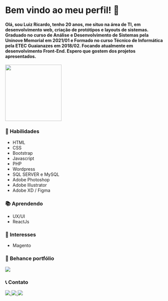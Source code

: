 # Bem vindo ao meu perfil! 👋
#### Olá, sou Luiz Ricardo, tenho 20 anos, me situo na área de TI, em desenvolvimento web, criação de protótipos e layouts de sistemas. Graduado no curso de Análise e Desenvolvimento de Sistemas pela Uninove Memorial em 2021/01 e Formado no curso Técnico de Informática pela ETEC Guaianazes em 2018/02. Focando atualmente em desenvolvimento Front-End. Espero que gostem dos projetos apresentados.

<div>
  <a href="https://github.com/LRiiic">
    <img height="180em" src="https://github-readme-stats.vercel.app/api?username=LRiiic&show_icons=true&theme=light&include_all_commits=false&count_private=true&title_color=ff8324&text_color=cc671b&icon_color=ff8324&border_color=ff8324&bg_color=121212&locale=pt-br&border_radius=8"/>
  </a>
  <!---<img height="180em" src="https://github-readme-stats.vercel.app/api/top-langs/?username=LRiiic"/>--->
</div>

### 🎯 __Habilidades__
- HTML
- CSS
- Bootstrap
- Javascript
- PHP
- Wordpress
- SQL SERVER e MySQL
- Adobe Photoshop
- Adobe Illustrator
- Adobe XD / Figma

### 📚 __Aprendendo__
- UX/UI
- ReactJs

### 👀 __Interesses__
- Magento

### 🎨 __Behance portfólio__
<a target="_blank" href="https://www.behance.net/lriiic">
    <img src="https://aleen42.github.io/badges/src/behance.svg"/>
</a>


### 📞 __Contato__
<div>
  <a target="_blank" href="https://www.linkedin.com/in/luizricardopadilha/">
    <img src="https://img.shields.io/badge/LinkedIn-0077B5?style=for-the-badge&logo=linkedin&logoColor=white"/>
  </a>
  <a target="_blank" href="mailto:ricardo_santos-2010@hotmail.com">
    <img src="https://img.shields.io/badge/Microsoft_Outlook-0078D4?style=for-the-badge&logo=microsoft-outlook&logoColor=white"/>
  </a>
  <a target="_blank" href="https://github.com/LRiiic">
    <img src="https://img.shields.io/badge/GitHub-100000?style=for-the-badge&logo=github&logoColor=white"/>
  </a>  
</div>
